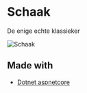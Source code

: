 # Schaak
De enige echte klassieker

![Schaak](https://triggr.nu/wp-content/uploads/2019/06/schaken.jpg)


## Made with
* [Dotnet aspnetcore](https://dotnet.microsoft.com/apps/aspnet)